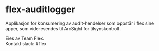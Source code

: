 # flex-auditlogger
Applikasjon for konsumering av audit-hendelser som oppstår i flex sine apper, som videresendes til ArcSight for tilsynskontroll.

Eies av Team Flex.
<br/>
Kontakt slack: #flex
